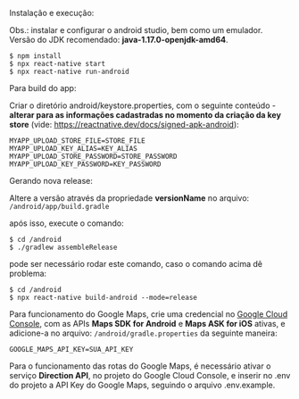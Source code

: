 Instalação e execução:

Obs.: instalar e configurar o android studio, bem como um emulador. <br />
Versão do JDK recomendado: <b>java-1.17.0-openjdk-amd64</b>.

```console
$ npm install
$ npx react-native start
$ npx react-native run-android
```

Para build do app:

Criar o diretório android/keystore.properties, com o seguinte conteúdo - <strong>alterar para as informações cadastradas no momento da criação da key store</strong> (vide: <a href="https://reactnative.dev/docs/signed-apk-android" target="_blank">https://reactnative.dev/docs/signed-apk-android</a>):

```console
MYAPP_UPLOAD_STORE_FILE=STORE_FILE
MYAPP_UPLOAD_KEY_ALIAS=KEY_ALIAS
MYAPP_UPLOAD_STORE_PASSWORD=STORE_PASSWORD
MYAPP_UPLOAD_KEY_PASSWORD=KEY_PASSWORD
```

Gerando nova release:

Altere a versão através da propriedade <strong>versionName</strong> no arquivo: ```/android/app/build.gradle```

após isso, execute o comando:

```console
$ cd /android
$ ./gradlew assembleRelease
```

pode ser necessário rodar este comando, caso o comando acima dê problema:

```console
$ cd /android
$ npx react-native build-android --mode=release
```

Para funcionamento do Google Maps, crie uma credencial no <a href="https://console.cloud.google.com/" target="_blank">Google Cloud Console</a>, com as APIs <strong>Maps SDK for Android</strong> e <strong>Maps ASK for iOS</strong> ativas, e adicione-a no arquivo: ```/android/gradle.properties``` da seguinte maneira:

```console
GOOGLE_MAPS_API_KEY=SUA_API_KEY
```

Para o funcionamento das rotas do Google Maps, é necessário ativar o serviço <strong>Direction API</strong>, no projeto do Google Cloud Console, e inserir no .env do projeto a API Key do Google Maps, seguindo o arquivo <sstrong>.env.example</strong>.